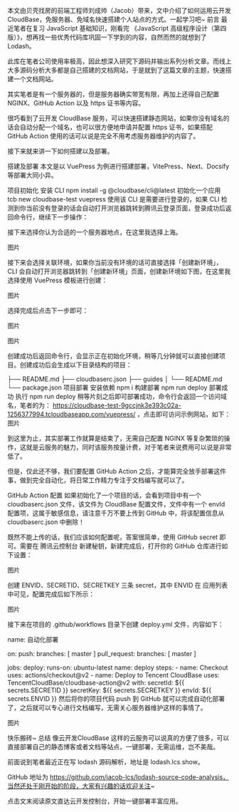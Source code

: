 本文由贝壳找房的前端工程师刘成帅（Jacob）带来，文中介绍了如何运用云开发CloudBase，免服务器、免域名快速搭建个人站点的方式。一起学习吧~
前言
最近笔者在复习 JavaScript 基础知识，刚看完 《JavaScript 高级程序设计（第四版）》，想再找一些优秀代码库巩固一下学到的内容，自然而然的就想到了 Lodash。

此库在笔者公司使用率极高，因此想深入研究下源码并输出系列分析文章。而线上大多源码分析大多都是自己搭建的文档网站，于是就到了这篇文章的主题，快速搭建一个文档网站。

其实笔者是有一个服务器的，但是服务器确实带宽有限，再加上还得自己配置 NGINX、GitHub Action 以及 https 证书等内容。

很巧看到了云开发 CloudBase 服务，可以快速搭建静态网站，如果你没有域名的话会自动分配一个域名，也可以很方便地申请并配置 https 证书，如果搭配 GitHub Action 使用的话可以说是完全不用考虑服务器维护的内容了。

接下来就来讲一下如何搭建以及部署。

搭建及部署
本文是以 VuePress 为例进行搭建部署，VitePress、Next、Docsify 等部署大同小异。

项目初始化
安装 CLI
npm install -g @cloudbase/cli@latest
初始化一个应用
tcb new cloudbase-test vuepress
使用该 CLI 是需要进行登录的，如果 CLI 检测到你当前没有登录的话会自动打开浏览器跳转到腾讯云登录页面，登录成功后返回命令行，继续下一步操作：

接下来选择你认为合适的一个服务器地点，在这里我选择上海。

图片

接下来会选择关联环境，如果你当前没有环境的话可直接选择「创建新环境」，CLI 会自动打开浏览器跳转到「创建新环境」页面，创建新环境如下图，在这里我选择使用 VuePress 模板进行创建：

图片

选择完成后点击下一步即可：

图片

图片

创建成功后返回命令行，会显示正在初始化环境，稍等几分钟就可以直接创建项目。创建成功后会生成以下目录结构的项目：

├── README.md
├── cloudbaserc.json
├── guides
│   └── README.md
└── package.json
项目部署
安装依赖
npm i
构建部署
npm run deploy
部署成功
执行 npm run deploy 稍等片刻之后即可部署成功，命令行会返回一个访问域名，笔者的为：
https://cloudbase-test-9gccjnk3e393c02a-1256377994.tcloudbaseapp.com/vuepress/ ，点击即可访问示例网站，如下：
图片

到这里为止，其实部署工作就算是结束了，无需自己配置 NGINX 等复杂繁琐的操作，这就是云服务的魅力，同时该服务按量计费，对于笔者来说费用可以说是非常低了。

但是，仅此还不够，我们要配置 GitHub Action 之后，才能算完全放手部署这件事，做到完全自动化，将日常工作精力专注于文档编写就可以了。

GitHub Action 配置
如果初始化了一个项目的话，会看到项目中有一个 cloudbaserc.json 文件，该文件为 CloudBase 配置文件，文件中有一个 envId 配置项，这属于敏感信息，请注意千万不要上传到 GitHub 中，将该配置信息从 cloudbaserc.json 中删除！

既然不能上传的话，我们应该如何配置呢，答案很简单，使用 GitHub secret 即可。需要在 腾讯云控制台 新建秘钥，新建完成后，打开你的 GitHub 仓库进行如下设置：

图片

创建 ENVID、SECRETID、SECRETKEY 三条 secret，其中 ENVID 在 应用列表中可见，配置完成后如下所示：

图片

接下来在项目的 .github/workflows 目录下创建 deploy.yml 文件，内容如下：

name: 自动化部署

on:
  push:
    branches: [ master ]
  pull_request:
    branches: [ master ]

jobs:
  deploy:
    runs-on: ubuntu-latest
    name: deploy
    steps:
      - name: Checkout
        uses: actions/checkout@v2
      - name: Deploy to Tencent CloudBase
        uses: TencentCloudBase/cloudbase-action@v2
        with:
          secretId: ${{ secrets.SECRETID }}
          secretKey: ${{ secrets.SECRETKEY }}
          envId: ${{ secrets.ENVID }}
然后将你的项目代码 push 到 GitHub 就可以完成自动化部署了，之后就可以专心进行文档编写，无需关心服务器维护这样的事情了。

图片

快乐搬砖~
总结
像云开发CloudBase 这样的云服务可以说真的方便了很多，可以直接部署自己的静态博客或者文档等站点，一键部署，无需运维，岂不美哉。

前面说到笔者最近正在写 lodash 源码解析，地址是 lodash.lcs.show。

GitHub 地址为 https://github.com/jacob-lcs/lodash-source-code-analysis，当然还处于刚开始的阶段，大家有兴趣的话欢迎关注~

点击文末阅读原文直达云开发控制台，开始一键部署丰富应用。